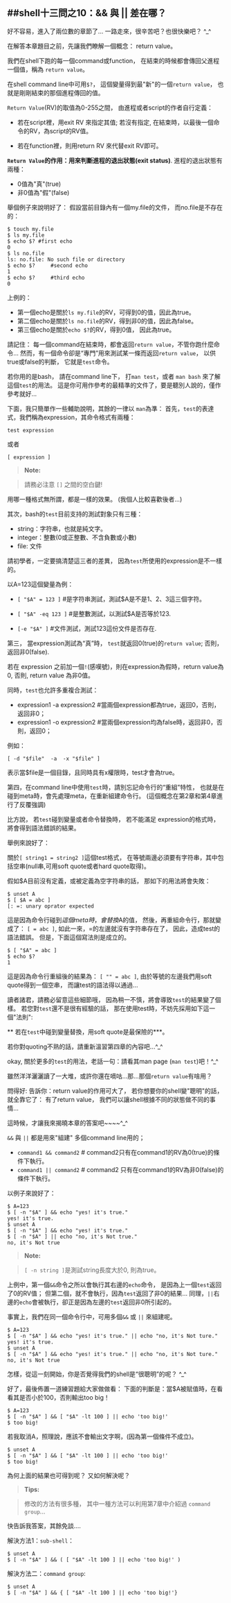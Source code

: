 ##shell十三問之10：&& 與 || 差在哪？
---

好不容易，進入了兩位數的章節了...
一路走來，很辛苦吧？也很快樂吧？ ^_^

在解答本章題目之前，先讓我們瞭解一個概念：
return value。

我們在shell下跑的每一個command或function，
在結束的時候都會傳回父進程一個值，稱為 `return value`。

在shell command line中可用`$?`，
這個變量得到最"新"的一個`return value`，
也就是剛剛結束的那個進程傳回的值。

`Return Value`(RV)的取值為0-255之間，
由進程或者script的作者自行定義：

- 若在script裡，用exit RV 來指定其值;
若沒有指定, 在結束時，以最後一個命令的RV，為script的RV值。

- 若在function裡，則用return RV 來代替exit RV即可。


**`Return Value`的作用：用來判斷進程的退出狀態(exit status)**.
進程的退出狀態有兩種：

- 0值為"真"(true)
- 非0值為"假"(false)

舉個例子來說明好了：
假設當前目錄內有一個my.file的文件， 而no.file是不存在的：
```shell
$ touch my.file
$ ls my.file
$ echo $? #first echo
0
$ ls no.file
ls: no.file: No such file or directory
$ echo $?     #second echo
1
$ echo $?     #third echo
0
```
上例的：

- 第一個echo是關於`ls my.file`的RV，可得到0的值，因此為true。
- 第二個echo是關於`ls no.file`的RV，得到非0的值，因此為false。
- 第三個echo是關於`echo $?`的RV，得到0值， 因此為true。

請記住：
每一個command在結束時，都會返回`return value`，不管你跑什麼命令...
然而，有一個命令卻是“專門”用來測試某一條而返回`return value`，
以供true或false的判斷， 它就是`test`命令。

若你用的是bash， 請在command line下，
打`man test`，或者 `man bash` 來了解這個`test`的用法。
這是你可用作參考的最精準的文件了，要是聽別人說的，僅作參考就好...

下面，我只簡單作一些輔助說明，其餘的一律以 `man`為準：
首先，`test`的表達式，我們稱為expression，其命令格式有兩種：
```shell
test expression
```
或者
```shell
[ expression ]
```
> **Note:**

> 請務必注意 `[]` 之間的空白鍵!

用哪一種格式無所謂，都是一樣的效果。
(我個人比較喜歡後者...)


其次，bash的`test`目前支持的測試對象只有三種：

- string：字符串，也就是純文字。
- integer：整數(0或正整數、不含負數或小數)
- file: 文件

請初學者，一定要搞清楚這三者的差異，
因為`test`所使用的expression是不一樣的。

以A=123這個變量為例：

- `[ "$A" = 123 ]` #是字符串測試，測試$A是不是1、2、3這三個字符。

- `[ "$A" -eq 123 ]` #是整數測試，以測試$A是否等於123.

- `[-e "$A" ]` #文件測試，測試123這份文件是否存在.


第三，
當expression測試為“真”時， `test`就返回0(true)的`return value`;
否則，返回非0(false).

若在 expression 之前加一個`!`(感嘆號)，則在expression為假時，return value為0,
否則, return value 為非0值。

同時，`test`也允許多重複合測試：

- expression1 -a expression2 #當兩個expression都為true，返回0，否則，返回非0；
- expression1 -o expression2 #當兩個expression均為false時，返回非0，否則，返回0；

例如：
```shell
[ -d "$file"  -a  -x "$file" ]
```
表示當$file是一個目錄，且同時具有x權限時，test才會為true。

第四，在command line中使用`test`時，請別忘記命令行的“重組”特性，
也就是在碰到meta時，會先處理meta，在重新組建命令行。
(這個概念在第2章和第4章進行了反覆強調)

比方說， 若`test`碰到變量或者命令替換時，
若不能滿足 expression的格式時，將會得到語法錯誤的結果。

舉例來說好了：

關於`[ string1 = string2 ]`這個test格式，
在等號兩邊必須要有字符串，其中包括空串(null串,可用soft quote或者hard quote取得)。

假如$A目前沒有定義，或被定義為空字符串的話，
那如下的用法將會失敗：
```shell
$ unset A
$ [ $A = abc ]
[: =: unary oprator expected
```
這是因為命令行碰到$這個meta時，會替換$A的值，
然後，再重組命令行，那就變成了：
`[ = abc ]`,
如此一來，=的左邊就沒有字符串存在了，
因此，造成test的語法錯誤。
但是，下面這個寫法則是成立的。

```shell
$ [ "$A" = abc ]
$ echo $?
1
```
這是因為命令行重組後的結果為：
`[ "" = abc ]`,
由於等號的左邊我們用soft quote得到一個空串，
而讓test的語法得以通過...

讀者諸君，請務必留意這些細節哦，
因為稍一不慎，將會導致`test`的結果變了個樣。
若您對`test`還不是很有經驗的話，
那在使用test時，不妨先採用如下這一個"法則":

** 若在`test`中碰到變量替換，用soft quote是最保險的***。

若你對quoting不熟的話，請重新溫習第四章的內容吧...^_^


okay, 關於更多的`test`的用法，老話一句：請看其man page (`man test`)吧！^_^

雖然洋洋灑灑讀了一大堆，或許你還在嘀咕...那...那個`return value`有啥用？

問得好:
告訴你：return value的作用可大了，
若你想要你的shell變"聰明"的話，就全靠它了：
有了return value， 我們可以讓shell根據不同的狀態做不同的事情...

這時候，才讓我來揭曉本章的答案吧~~~~^_^

`&&` 與 `||` 都是用來"組建" 多個command line用的；

- `command1 && command2` # command2只有在command1的RV為0(true)的條件下執行。
- `command1 || command2` # command2 只有在command1的RV為非0(false)的條件下執行。

以例子來說好了：
```shell
$ A=123
$ [ -n "$A" ] && echo "yes! it's true."
yes! it's true.
$ unset A
$ [ -n "$A" ] && echo "yes! it's true."
$ [ -n "$A" ] || echo "no, it's Not true."
no, it's Not true
```

> **Note:**

> `[ -n string ]`是測試string長度大於0, 則為true。


上例中，第一個`&&`命令之所以會執行其右邊的`echo`命令，
是因為上一個`test`返回了0的RV值；
但第二個，就不會執行，因為`test`返回了非0的結果...
同理，`||`右邊的`echo`會被執行，卻正是因為左邊的`test`返回非0所引起的。

事實上，我們在同一個命令行中，可用多個`&&` 或 `||` 來組建呢。
```shell
$ A=123
$ [ -n "$A" ] && echo "yes! it's true." || echo "no, it's Not ture."
yes! it's true.
$ unset A
$ [ -n "$A" ] && echo "yes! it's true." || echo "no, it's Not ture."
no, it's Not true
```

怎樣，從這一刻開始，你是否覺得我們的shell是“很聰明”的呢？ ^_^


好了，最後佈置一道練習題給大家做做看：
下面的判斷是：當$A被賦值時，在看看其是否小於100，否則輸出too big！
```shell
$ A=123
$ [ -n "$A" ] && [ "$A" -lt 100 ] || echo 'too big!'
$ too big!
```
若我取消A，照理說，應該不會輸出文字啊，(因為第一個條件不成立)。
```shell
$ unset A
$ [ -n "$A" ] && [ "$A" -lt 100 ] || echo 'too big!'
$ too big!
```
為何上面的結果也可得到呢？
又如何解決呢？

> **Tips:**

>修改的方法有很多種，
>其中一種方法可以利用第7章中介紹過 `command group`...

快告訴我答案，其餘免談....


解決方法1：`sub-shell`：
```shell
$ unset A
$ [ -n "$A" ] && ( [ "$A" -lt 100 ] || echo 'too big!' )
```
解決方法二：`command group`:
```shell
$ unset A
$ [ -n "$A" ] && { [ "$A" -lt 100 ] || echo 'too big!'}
```
